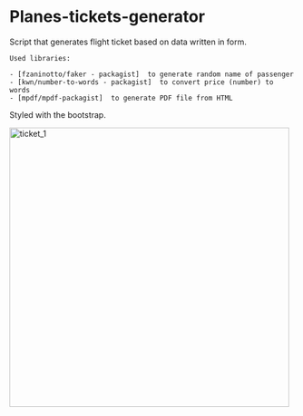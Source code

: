 # Planes-tickets-generator

  Script that generates flight ticket based on data written in form.

	Used libraries:
	
	- [fzaninotto/faker - packagist]  to generate random name of passenger
	- [kwn/number-to-words - packagist]  to convert price (number) to words
	- [mpdf/mpdf-packagist]  to generate PDF file from HTML


  Styled with the bootstrap.
  
  
<img width="493" alt="ticket_1" src="https://cloud.githubusercontent.com/assets/24495949/25577440/41ec8a24-2e66-11e7-946f-960710cdffab.png">
